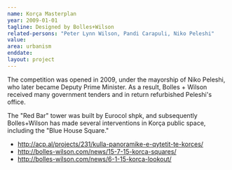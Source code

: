 ```yaml
---
name: Korça Masterplan
year: 2009-01-01
tagline: Designed by Bolles+Wilson
related-persons: "Peter Lynn Wilson, Pandi Carapuli, Niko Peleshi"
value:
area: urbanism
enddate:
layout: project
---
```

The competition was opened in 2009, under the mayorship of Niko Peleshi, who later became Deputy Prime Minister. As a result, Bolles + Wilson received many government tenders and in return refurbished Peleshi's office.

The "Red Bar" tower was built by Eurocol shpk, and subsequently Bolles+Wilson has made several interventions in Korça public space, including the "Blue House Square."

* <http://acp.al/projects/231/kulla-panoramike-e-qytetit-te-korces/>
* <http://bolles-wilson.com/news/15-7-15-korca-squares/>
* <http://bolles-wilson.com/news/6-1-15-korca-lookout/>
